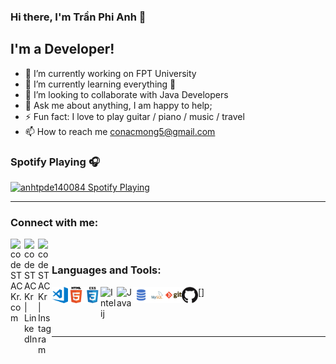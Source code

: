 ### Hi there, I'm Trần Phi Anh 👋


## I'm a Developer!

- 🔭 I’m currently working on FPT University
- 🌱 I’m currently learning everything 🤣
- 👯 I’m looking to collaborate with Java Developers
- 💬 Ask me about anything, I am happy to help;
- ⚡ Fun fact: I love to play guitar / piano / music / travel
- 📫 How to reach me conacmong5@gmail.com


### Spotify Playing 🎧
[<img src="https://now-playing-codestackr.vercel.app/api/spotify-playing" alt="anhtpde140084 Spotify Playing" width="350" />](https://open.spotify.com/user/31b6p7anwd6bijefvrulxudxycuq)

<hr />

### Connect with me:

[<img align="left" alt="codeSTACKr.com" width="22px" src="https://cdn.jsdelivr.net/npm/simple-icons@v3/icons/facebook.svg" />][facebook]
[<img align="left" alt="codeSTACKr | LinkedIn" width="22px" src="https://cdn.jsdelivr.net/npm/simple-icons@v3/icons/linkedin.svg" />][linkedin]
[<img align="left" alt="codeSTACKr | Instagram" width="22px" src="https://cdn.jsdelivr.net/npm/simple-icons@v3/icons/instagram.svg" />][instagram]

<br />

### Languages and Tools:

[<img align="left" alt="Visual Studio Code" width="26px" src="https://raw.githubusercontent.com/github/explore/80688e429a7d4ef2fca1e82350fe8e3517d3494d/topics/visual-studio-code/visual-studio-code.png" />][visual]
[<img align="left" alt="HTML5" width="26px" src="https://raw.githubusercontent.com/github/explore/80688e429a7d4ef2fca1e82350fe8e3517d3494d/topics/html/html.png" />][web]
[<img align="left" alt="CSS3" width="26px" src="https://raw.githubusercontent.com/github/explore/80688e429a7d4ef2fca1e82350fe8e3517d3494d/topics/css/css.png" />][web]
[<img align="left" alt="Intelij" width="26px" src="https://dwglogo.com/wp-content/uploads/2017/11/IntelliJ_IDEA_logo_01.png" />][intelij]
[<img align="left" alt="Java" width="26px" src="https://library.kissclipart.com/20181005/xwq/kissclipart-java-core-clipart-java-platform-enterprise-editio-79b63cdfe5ed19c5.jpg" />][java]
[<img align="left" alt="SQL" width="26px" src="https://raw.githubusercontent.com/github/explore/80688e429a7d4ef2fca1e82350fe8e3517d3494d/topics/sql/sql.png" />][sql]
[<img align="left" alt="MySQL" width="26px" src="https://raw.githubusercontent.com/github/explore/80688e429a7d4ef2fca1e82350fe8e3517d3494d/topics/mysql/mysql.png" />][sql]
[<img align="left" alt="Git" width="26px" src="https://raw.githubusercontent.com/github/explore/80688e429a7d4ef2fca1e82350fe8e3517d3494d/topics/git/git.png" />]
[<img align="left" alt="GitHub" width="26px" src="https://raw.githubusercontent.com/github/explore/78df643247d429f6cc873026c0622819ad797942/topics/github/github.png" />][github]


<br />
<br />

---

[facebook]: https://www.facebook.com/Anhtpde140084/
[twitter]: https://twitter.com/codeSTACKr
[youtube]: https://youtube.com/codeSTACKr
[instagram]: https://www.instagram.com/tran_phi_anh_2008/
[linkedin]: https://www.linkedin.com/in/n%C4%83m-c%C3%A1nh-sao-627431118/
[visual]: https://code.visualstudio.com/
[intelij]: https://www.jetbrains.com/idea/
[web]: https://www.w3schools.com/html/
[java]: https://www.java.com/en/
[sql]: https://www.apachefriends.org/index.html
[github]: https://github.com/

<p align="center"
![resize](https://user-images.githubusercontent.com/59632363/93660930-f8c90100-fa7d-11ea-83a1-1653488a01b4.gif)
</p>


